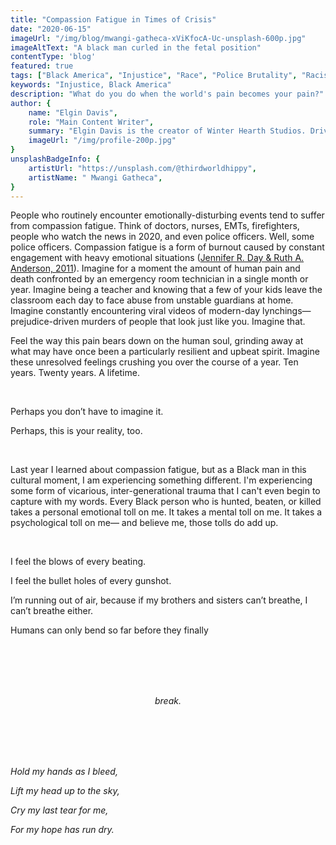 ```yaml
---
title: "Compassion Fatigue in Times of Crisis"
date: "2020-06-15"
imageUrl: "/img/blog/mwangi-gatheca-xViKfocA-Uc-unsplash-600p.jpg"
imageAltText: "A black man curled in the fetal position"
contentType: 'blog'
featured: true
tags: ["Black America", "Injustice", "Race", "Police Brutality", "Racism"]
keywords: "Injustice, Black America"
description: "What do you do when the world's pain becomes your pain?"
author: {
    name: "Elgin Davis",
    role: "Main Content Writer",
    summary: "Elgin Davis is the creator of Winter Hearth Studios. Driven by a passionate spirit and boundless curiosity, Davis' work seeks to explore the depths of humanity and what it might look like to live a hyper-meaningful existence here on earth.",
    imageUrl: "/img/profile-200p.jpg" 
}
unsplashBadgeInfo: {
    artistUrl: "https://unsplash.com/@thirdworldhippy",
    artistName: " Mwangi Gatheca",
}
---
```


People who routinely encounter emotionally-disturbing events tend to suffer from compassion fatigue. Think of doctors, nurses, EMTs, firefighters, people who watch the news in 2020, and even police officers. Well, some police officers. Compassion fatigue is a form of burnout caused by constant engagement with heavy emotional situations ([Jennifer R. Day & Ruth A. Anderson, 2011](http://www.hindawi.com/journals/nrp/2011/408024/)). Imagine for a moment the amount of human pain and death confronted by an emergency room technician in a single month or year. Imagine being a teacher and knowing that a few of your kids leave the classroom each day to face abuse from unstable guardians at home. Imagine constantly encountering viral videos of modern-day lynchings— prejudice-driven murders of people that look just like you. Imagine that. 

Feel the way this pain bears down on the human soul, grinding away at what may have once been a particularly resilient and upbeat spirit. Imagine these unresolved feelings crushing you over the course of a year. Ten years. Twenty years. A lifetime. 

<br/>

Perhaps you don’t have to imagine it.

Perhaps, this is your reality, too.

<br/>

Last year I learned about compassion fatigue, but as a Black man in this cultural moment, I am experiencing something different. I'm experiencing some form of vicarious, inter-generational trauma that I can't even begin to capture with my words. Every Black person who is hunted, beaten, or killed takes a personal emotional toll on me. It takes a mental toll on me. It takes a psychological toll on me— and believe me, those tolls do add up.

<br/>

I feel the blows of every beating.

I feel the bullet holes of every gunshot. 

I’m running out of air, because if my brothers and sisters can’t breathe, I can’t breathe either. <br/>

Humans can only bend so far before they finally

<div style="text-align: center; margin: 96px 0 96px"><em>break.</em></div>


*Hold my hands as I bleed,* <br/>

*Lift my head up to the sky,* <br/>

*Cry my last tear for me,* <br/>

*For my hope has run dry.* <br/>

<div style="text-align: center; margin: 48px 0 96px"/>